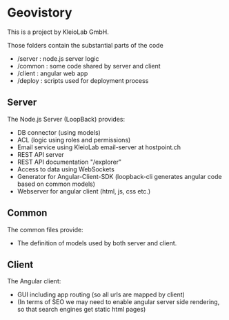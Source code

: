 # Geovistory

This is a project by KleioLab GmbH.

Those folders contain the substantial parts of the code
- /server : node.js server logic
- /common : some code shared by server and client
- /client : angular web app
- /deploy : scripts used for deployment process

## Server

The Node.js Server (LoopBack) provides:
- DB connector (using models)
- ACL (logic using roles and permissions)
- Email service using KleioLab email-server at hostpoint.ch
- REST API server
- REST API documentation "/explorer"
- Access to data using WebSockets
- Generator for Angular-Client-SDK (loopback-cli generates angular code based on common models)
- Webserver for angular client (html, js, css etc.)

## Common

The common files provide:
- The definition of models used by both server and client.

## Client

The Angular client:
- GUI including app routing (so all urls are mapped by client)
- (In terms of SEO we may need to enable angular server side rendering, so that search engines get static html pages)